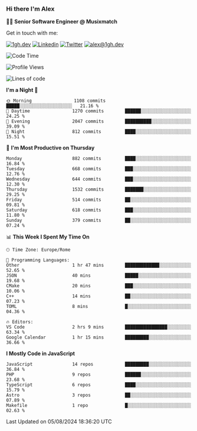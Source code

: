 ### Hi there I'm Alex

👨‍💻 __Senior Software Engineer @ Musixmatch__

Get in touch with me:

[![1gh.dev](https://img.shields.io/static/v1?label=1gh.dev&message=%20&color=red&logo=&style=flat-square&logoColor=white)](https://www.1gh.dev/)
[![Linkedin](https://img.shields.io/static/v1?label=Linkedin&message=%20&color=blue&logo=Linkedin&style=flat-square&logoColor=white)](https://linkedin.com/in/alexghirelli)
[![Twitter](https://img.shields.io/static/v1?label=Twitter&message=%20&color=blue&logo=Twitter&style=flat-square&logoColor=white)](https://twitter.com/alexGhirelli)
[![alex@1gh.dev](https://img.shields.io/static/v1?label=alex@1gh.dev&message=%20&color=red&logo=gmail&style=flat-square&logoColor=white)](mailto:alex@1gh.dev)

<!--START_SECTION:waka-->
![Code Time](http://img.shields.io/badge/Code%20Time-8%2C006%20hrs%2041%20mins-blue)

![Profile Views](http://img.shields.io/badge/Profile%20Views-0-blue)

![Lines of code](https://img.shields.io/badge/From%20Hello%20World%20I%27ve%20Written-25.6%20million%20lines%20of%20code-blue)

**I'm a Night 🦉** 

```text
🌞 Morning                1108 commits        █████░░░░░░░░░░░░░░░░░░░░   21.16 % 
🌆 Daytime                1270 commits        ██████░░░░░░░░░░░░░░░░░░░   24.25 % 
🌃 Evening                2047 commits        ██████████░░░░░░░░░░░░░░░   39.09 % 
🌙 Night                  812 commits         ████░░░░░░░░░░░░░░░░░░░░░   15.51 % 
```
📅 **I'm Most Productive on Thursday** 

```text
Monday                   882 commits         ████░░░░░░░░░░░░░░░░░░░░░   16.84 % 
Tuesday                  668 commits         ███░░░░░░░░░░░░░░░░░░░░░░   12.76 % 
Wednesday                644 commits         ███░░░░░░░░░░░░░░░░░░░░░░   12.30 % 
Thursday                 1532 commits        ███████░░░░░░░░░░░░░░░░░░   29.25 % 
Friday                   514 commits         ██░░░░░░░░░░░░░░░░░░░░░░░   09.81 % 
Saturday                 618 commits         ███░░░░░░░░░░░░░░░░░░░░░░   11.80 % 
Sunday                   379 commits         ██░░░░░░░░░░░░░░░░░░░░░░░   07.24 % 
```


📊 **This Week I Spent My Time On** 

```text
🕑︎ Time Zone: Europe/Rome

💬 Programming Languages: 
Other                    1 hr 47 mins        █████████████░░░░░░░░░░░░   52.65 % 
JSON                     40 mins             █████░░░░░░░░░░░░░░░░░░░░   19.68 % 
CMake                    20 mins             ███░░░░░░░░░░░░░░░░░░░░░░   10.06 % 
C++                      14 mins             ██░░░░░░░░░░░░░░░░░░░░░░░   07.23 % 
TOML                     8 mins              █░░░░░░░░░░░░░░░░░░░░░░░░   04.36 % 

🔥 Editors: 
VS Code                  2 hrs 9 mins        ████████████████░░░░░░░░░   63.34 % 
Google Calendar          1 hr 15 mins        █████████░░░░░░░░░░░░░░░░   36.66 % 
```

**I Mostly Code in JavaScript** 

```text
JavaScript               14 repos            █████████░░░░░░░░░░░░░░░░   36.84 % 
PHP                      9 repos             ██████░░░░░░░░░░░░░░░░░░░   23.68 % 
TypeScript               6 repos             ████░░░░░░░░░░░░░░░░░░░░░   15.79 % 
Astro                    3 repos             ██░░░░░░░░░░░░░░░░░░░░░░░   07.89 % 
Makefile                 1 repo              █░░░░░░░░░░░░░░░░░░░░░░░░   02.63 % 
```




 Last Updated on 05/08/2024 18:36:20 UTC
<!--END_SECTION:waka-->
